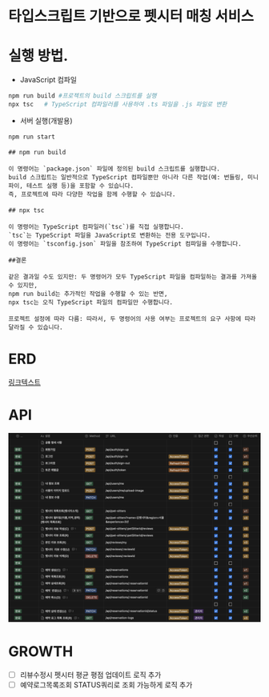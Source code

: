 # 타입스크립트 기반으로 펫시터 매칭 서비스

# 실행 방법.

- JavaScript 컴파일

```sh
npm run build #프로젝트의 build 스크립트를 실행
npx tsc   # TypeScript 컴파일러를 사용하여 .ts 파일을 .js 파일로 변환
```

- 서버 실행(개발용)

```sh
npm run start
```

```
## npm run build

이 명령어는 `package.json` 파일에 정의된 build 스크립트를 실행합니다.
build 스크립트는 일반적으로 TypeScript 컴파일뿐만 아니라 다른 작업(예: 번들링, 미니파이, 테스트 실행 등)을 포함할 수 있습니다.
즉, 프로젝트에 따라 다양한 작업을 함께 수행할 수 있습니다.

## npx tsc

이 명령어는 TypeScript 컴파일러(`tsc`)를 직접 실행합니다.
`tsc`는 TypeScript 파일을 JavaScript로 변환하는 전용 도구입니다.
이 명령어는 `tsconfig.json` 파일을 참조하여 TypeScript 컴파일을 수행합니다.

##결론

같은 결과일 수도 있지만: 두 명령어가 모두 TypeScript 파일을 컴파일하는 결과를 가져올 수 있지만,
npm run build는 추가적인 작업을 수행할 수 있는 반면,
npx tsc는 오직 TypeScript 파일의 컴파일만 수행합니다.

프로젝트 설정에 따라 다름: 따라서, 두 명령어의 사용 여부는 프로젝트의 요구 사항에 따라 달라질 수 있습니다.
```

# ERD

[링크텍스트](https://drawsql.app/teams/are-1/diagrams/pet)

# API

![API명세서](./images/API.png)

# GROWTH

- [ ] 리뷰수정시 펫시터 평균 평점 업데이트 로직 추가
- [ ] 예약로그목록조회 STATUS쿼리로 조회 가능하게 로직 추가
